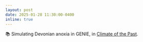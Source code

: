 ```yaml
---
layout: post
date: 2025-01-28 11:30:00-0400
inline: true
---
```


📚 Simulating Devonian anoxia in GENIE, in <a href="https://cp.copernicus.org/articles/21/239/2025/" target="_blank" >Climate of the Past</a>.
